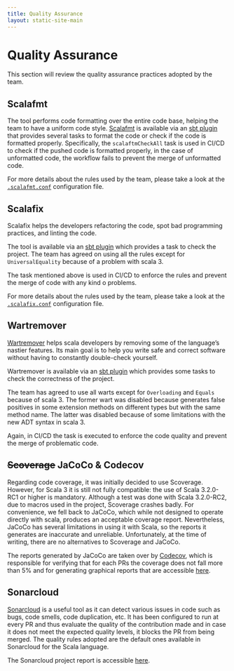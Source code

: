 ```yaml
---
title: Quality Assurance
layout: static-site-main
---
```


# Quality Assurance

This section will review the quality assurance practices adopted by the team.

## Scalafmt

The tool performs code formatting over the entire code base, helping the team to have a uniform code style.
[Scalafmt](https://scalameta.org/scalafmt/) is available via an [sbt plugin](https://github.com/scalameta/sbt-scalafmt)
that provides several tasks to format the code or check if the code is formatted properly.
Specifically, the `scalaftmCheckAll` task is used in CI/CD to check if the pushed code is formatted properly, in the case of unformatted code,
the workflow fails to prevent the merge of unformatted code.

For more details about the rules used by the team, please take a look at the
[`.scalafmt.conf`](https://github.com/atedeg/mdm/blob/main/.scalafmt.conf) configuration file.

## Scalafix

Scalafix helps the developers refactoring the code, spot bad programming practices, and linting the code.

The tool is available via an [sbt plugin](https://github.com/scalacenter/sbt-scalafix) which provides a task to check the project.
The team has agreed on using all the rules except for `UniversalEquality` because of a problem with scala 3.

The task mentioned above is used in CI/CD to enforce the rules and prevent the merge of code with any kind o problems.

For more details about the rules used by the team, please take a look at the
[`.scalafix.conf`](https://github.com/atedeg/mdm/blob/main/.scalafix.conf) configuration file.

## Wartremover

[Wartremover](https://www.wartremover.org/) helps scala developers by removing some of the language’s nastier features.
Its main goal is to help you write safe and correct software without having to constantly double-check yourself.

Wartremover is available via an [sbt plugin](https://github.com/wartremover/wartremover)
which provides some tasks to check the correctness of the project.

The team has agreed to use all warts except for `Overloading` and `Equals` because of scala 3.
The former wart was disabled because generates false positives in some extension methods on different types but with the same method name.
The latter was disabled because of some limitations with the new ADT syntax in scala 3.

Again, in CI/CD the task is executed to enforce the code quality and prevent the merge of problematic code.

## ~~Scoverage~~ JaCoCo & Codecov

Regarding code coverage, it was initially decided to use Scoverage.
However, for Scala 3 it is still not fully compatible: the use of Scala 3.2.0-RC1 or higher is mandatory.
Although a test was done with Scala 3.2.0-RC2, due to macros used in the project, Scoverage crashes badly.
For convenience, we fell back to JaCoCo, which while not designed to operate directly with scala, produces an acceptable coverage report.
Nevertheless, JaCoCo has several limitations in using it with Scala, so the reports it generates are inaccurate and unreliable.
Unfortunately, at the time of writing, there are no alternatives to Scoverage and JaCoCo.

The reports generated by JaCoCo are taken over by [Codecov](https://about.codecov.io/), which is responsible for verifying that for each PRs
the coverage does not fall more than 5% and for generating graphical reports that are accessible [here](https://app.codecov.io/gh/atedeg/mdm).

## Sonarcloud

[Sonarcloud](https://sonarcloud.io/) is a useful tool as it can detect various issues in code such as bugs, code smells, code duplication, etc.
It has been configured to run at every PR and thus evaluate the quality of the contribution made and in case it does not meet the expected
quality levels, it blocks the PR from being merged.
The quality rules adopted are the default ones available in Sonarcloud for the Scala language.

The Sonarcloud project report is accessible [here](https://sonarcloud.io/project/overview?id=atedeg_mdm).
